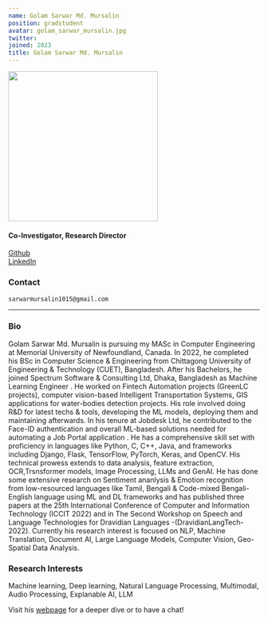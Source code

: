 ```yaml
---
name: Golam Sarwar Md. Mursalin
position: gradstudent
avatar: golam_sarwar_mursalin.jpg
twitter:
joined: 2023
title: Golam Sarwar Md. Mursalin
---
```


<img width="300" src="{{site.baseurl}}/images/people/{{page.avatar}}" data-action="zoom">

<h4>Co-Investigator, Research Director</h4>

<a href="https://github.com/sarwarmursalin"><i class="fa fa-github"></i> Github</a><br>
<a href="linkedin.com/in/golam-sarwar-md-mursalin"><i class="fa fa-linkedin"></i> LinkedIn</a>

### Contact

<i class="fa fa-envelope-o"></i>  `sarwarmursalin1015@gmail.com`<br>

<hr>

### Bio

Golam Sarwar Md. Mursalin is pursuing my MASc in Computer Engineering at Memorial University of Newfoundland, Canada. In 2022, he completed his BSc in Computer Science & Engineering from Chittagong University of Engineering & Technology (CUET), Bangladesh. After his Bachelors, he joined Spectrum Software & Consulting Ltd, Dhaka, Bangladesh as Machine Learning Engineer . He worked on Fintech Automation projects (GreenLC projects), computer vision-based Intelligent Transportation Systems,  GIS applications for water-bodies detection projects. His role involved doing R&D for latest techs & tools, developing the ML models, deploying them and maintaining afterwards. In his tenure at Jobdesk Ltd, he contributed to the Face-ID authentication and overall ML-based solutions needed for automating a Job Portal application . He has a comprehensive skill set with proficiency in languages like Python, C, C++, Java, and frameworks including Django, Flask, TensorFlow, PyTorch, Keras, and OpenCV. His technical prowess extends to data analysis, feature extraction, OCR,Trsnsformer models, Image Processing, LLMs and GenAI. He has done some extensive research on Sentiment ananlysis & Emotion recognition from low-resourced languages like Tamil, Bengali & Code-mixed Bengali-English language using ML and DL frameworks  and has published three papers at the 25th International Conference of Computer and Information Technology (ICCIT 2022) and in The Second Workshop on Speech and Language Technologies for Dravidian Languages -(DravidianLangTech-2022). Currently his research interest is  focused on NLP, Machine Translation,  Document AI,  Large Language Models, Computer Vision, Geo-Spatial Data Analysis.

### Research Interests

Machine learning, Deep learning, Natural Language Processing, Multimodal, Audio Processing, Explanable AI, LLM


Visit his [webpage](https://sites.google.com/view/golamsarwarmdmursalin/) for a deeper dive or to have a chat!
